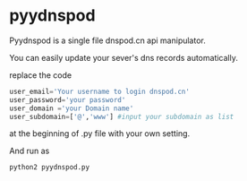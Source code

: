 # pyydnspod
Pyydnspod is a single file dnspod.cn api manipulator.

You can easily update your sever's dns records automatically.

replace the code
``` python
user_email='Your username to login dnspod.cn'
user_password='your password'
user_domain ='your Domain name'
user_subdomain=['@','www'] #input your subdomain as list
```
at the beginning of .py file with your own setting.

And run as 
``` bash
python2 pyydnspod.py
```
